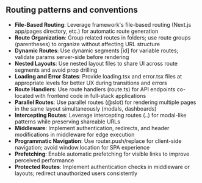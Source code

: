 ## Routing patterns and conventions

- **File-Based Routing**: Leverage framework's file-based routing (Next.js app/pages directory, etc.) for automatic route generation
- **Route Organization**: Group related routes in folders; use route groups (parentheses) to organize without affecting URL structure
- **Dynamic Routes**: Use dynamic segments [id] for variable routes; validate params server-side before rendering
- **Nested Layouts**: Use nested layout files to share UI across route segments and avoid prop drilling
- **Loading and Error States**: Provide loading.tsx and error.tsx files at appropriate levels for better UX during transitions and errors
- **Route Handlers**: Use route handlers (route.ts) for API endpoints co-located with frontend code in full-stack applications
- **Parallel Routes**: Use parallel routes (@slot) for rendering multiple pages in the same layout simultaneously (modals, dashboards)
- **Intercepting Routes**: Leverage intercepting routes (..) for modal-like patterns while preserving shareable URLs
- **Middleware**: Implement authentication, redirects, and header modifications in middleware for edge execution
- **Programmatic Navigation**: Use router.push/replace for client-side navigation; avoid window.location for SPA experience
- **Prefetching**: Enable automatic prefetching for visible links to improve perceived performance
- **Protected Routes**: Implement authentication checks in middleware or layouts; redirect unauthorized users consistently
